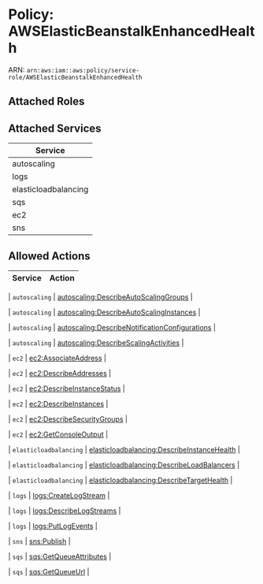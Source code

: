 # Policy: AWSElasticBeanstalkEnhancedHealth

ARN: `arn:aws:iam::aws:policy/service-role/AWSElasticBeanstalkEnhancedHealth`

## Attached Roles

## Attached Services

| Service |
|---------|
| autoscaling |
| logs |
| elasticloadbalancing |
| sqs |
| ec2 |
| sns |

## Allowed Actions

| Service | Action |
|:-------:|--------|

| `autoscaling` | [autoscaling:DescribeAutoScalingGroups](../actions.md#autoscaling:describeautoscalinggroups) |

| `autoscaling` | [autoscaling:DescribeAutoScalingInstances](../actions.md#autoscaling:describeautoscalinginstances) |

| `autoscaling` | [autoscaling:DescribeNotificationConfigurations](../actions.md#autoscaling:describenotificationconfigurations) |

| `autoscaling` | [autoscaling:DescribeScalingActivities](../actions.md#autoscaling:describescalingactivities) |

| `ec2` | [ec2:AssociateAddress](../actions.md#ec2:associateaddress) |

| `ec2` | [ec2:DescribeAddresses](../actions.md#ec2:describeaddresses) |

| `ec2` | [ec2:DescribeInstanceStatus](../actions.md#ec2:describeinstancestatus) |

| `ec2` | [ec2:DescribeInstances](../actions.md#ec2:describeinstances) |

| `ec2` | [ec2:DescribeSecurityGroups](../actions.md#ec2:describesecuritygroups) |

| `ec2` | [ec2:GetConsoleOutput](../actions.md#ec2:getconsoleoutput) |

| `elasticloadbalancing` | [elasticloadbalancing:DescribeInstanceHealth](../actions.md#elasticloadbalancing:describeinstancehealth) |

| `elasticloadbalancing` | [elasticloadbalancing:DescribeLoadBalancers](../actions.md#elasticloadbalancing:describeloadbalancers) |

| `elasticloadbalancing` | [elasticloadbalancing:DescribeTargetHealth](../actions.md#elasticloadbalancing:describetargethealth) |

| `logs` | [logs:CreateLogStream](../actions.md#logs:createlogstream) |

| `logs` | [logs:DescribeLogStreams](../actions.md#logs:describelogstreams) |

| `logs` | [logs:PutLogEvents](../actions.md#logs:putlogevents) |

| `sns` | [sns:Publish](../actions.md#sns:publish) |

| `sqs` | [sqs:GetQueueAttributes](../actions.md#sqs:getqueueattributes) |

| `sqs` | [sqs:GetQueueUrl](../actions.md#sqs:getqueueurl) |
